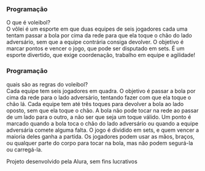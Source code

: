 <!DOCTYPE html>
<html lang="pt-br">
<head>
    <meta charset="UTF-8">
    <meta name="viewport" content="width=device-width, initial-scale=1.0">
    <title>Flashcard</title>
</head>
<body>
    <main>
        <section id="container">
            <article class="cartao">
                <div class="cartao__conteudo">
                    <h3>Programação</h3>
                    <div class="cartao__conteudo__pergunta">
                        O que é voleibol?
                    </div>
                    <div class="cartao__conteudo__resposta">
                        O vôlei é um esporte em que duas equipes de seis jogadores cada uma tentam passar a bola por cima da rede para que ela toque o chão do lado adversário, sem que a equipe contrária consiga devolver. O objetivo é marcar pontos e vencer o jogo, que pode ser disputado em sets. É um esporte divertido, que exige coordenação, trabalho em equipe e agilidade!
                    </div>
                </div>
            </article>
            <article class="cartao">
                <div class="cartao__conteudo">
                    <h3>Programação</h3>
                    <div class="cartao__conteudo__pergunta">
                    quais são as regras do voleibol?
                    </div>
                    <div class="cartao__conteudo__resposta">
                        Cada equipe tem seis jogadores em quadra.
O objetivo é passar a bola por cima da rede para o lado adversário, tentando fazer com que ela toque o chão lá.
Cada equipe tem até três toques para devolver a bola ao lado oposto, sem que ela toque o chão.
A bola não pode tocar na rede ao passar de um lado para o outro, a não ser que seja um toque válido.
Um ponto é marcado quando a bola toca o chão do lado adversário ou quando a equipe adversária comete alguma falta.
O jogo é dividido em sets, e quem vencer a maioria deles ganha a partida.
Os jogadores podem usar as mãos, braços, ou qualquer parte do corpo para tocar na bola, mas não podem segurá-la ou carregá-la.
                    </div>
                </div>
            </article>
        </section>
    </main>
    <footer>
        <p>Projeto desenvolvido pela Alura, sem fins lucrativos</p>
    </footer>
</body>
</html>